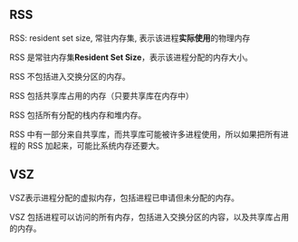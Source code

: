 ## RSS

RSS: resident set size, 常驻内存集, 表示该进程**实际使用**的物理内存

RSS 是常驻内存集**Resident Set Size**，表示该进程分配的内存大小。

RSS 不包括进入交换分区的内存。

RSS 包括共享库占用的内存（只要共享库在内存中）

RSS 包括所有分配的栈内存和堆内存。

RSS 中有一部分来自共享库，而共享库可能被许多进程使用，所以如果把所有进程的 RSS 加起来，可能比系统内存还要大。

## VSZ 

VSZ表示进程分配的虚拟内存，包括进程已申请但未分配的内存。

VSZ 包括进程可以访问的所有内存，包括进入交换分区的内容，以及共享库占用的内存。

